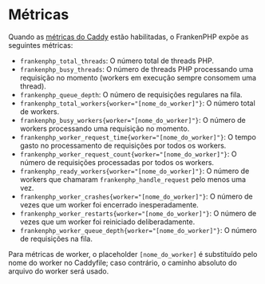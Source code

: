 <!--
[//]: # Copyright (c) 2022-present Kévin Dunglas.

[//]: # Documentation licensed under the MIT License.
[//]: # The original work was translated from English into Brazilian Portuguese.
[//]: # https://github.com/php/frankenphp/blob/main/LICENSE

source_url: https://github.com/php/frankenphp/blob/main/docs/metrics.md
revision: ffa52f7c8d4c173b349baa885be98c7cc7b49c11
status: ready
-->

# Métricas

Quando as [métricas do Caddy](https://caddyserver.com/docs/metrics) estão
habilitadas, o FrankenPHP expõe as seguintes métricas:

- `frankenphp_total_threads`: O número total de threads PHP.
- `frankenphp_busy_threads`: O número de threads PHP processando uma requisição
  no momento (workers em execução sempre consomem uma thread).
- `frankenphp_queue_depth`: O número de requisições regulares na fila.
- `frankenphp_total_workers{worker="[nome_do_worker]"}`: O número total de
  workers.
- `frankenphp_busy_workers{worker="[nome_do_worker]"}`: O número de workers
  processando uma requisição no momento.
- `frankenphp_worker_request_time{worker="[nome_do_worker]"}`: O tempo gasto no
  processamento de requisições por todos os workers.
- `frankenphp_worker_request_count{worker="[nome_do_worker]"}`: O número de
  requisições processadas por todos os workers.
- `frankenphp_ready_workers{worker="[nome_do_worker]"}`: O número de workers que
  chamaram `frankenphp_handle_request` pelo menos uma vez.
- `frankenphp_worker_crashes{worker="[nome_do_worker]"}`: O número de vezes que
  um worker foi encerrado inesperadamente.
- `frankenphp_worker_restarts{worker="[nome_do_worker]"}`: O número de vezes que
  um worker foi reiniciado deliberadamente.
- `frankenphp_worker_queue_depth{worker="[nome_do_worker]"}`: O número de
  requisições na fila.

Para métricas de worker, o placeholder `[nome_do_worker]` é substituído pelo
nome do worker no Caddyfile; caso contrário, o caminho absoluto do arquivo do
worker será usado.
